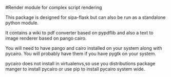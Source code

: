 #Render module for complex script rendering 

This package is designed for sipa-flask but can also be run as a standalone
python module.

It contains a wiki to pdf converter based on pypdflib and also a text to image
renderer based on pango cairo.

You will need to have pango and cairo installed on your system along with pycairo.
You will probably have them if you have pygtk on  your system.

pycairo does not install in virtualenvs,so use you distributions package manger to 
install  pycairo or use  pip to install pycairo system wide.

